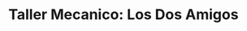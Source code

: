 ---
title: "Taller Mecanico: Los Dos Amigos"
url: /charlotte/taller-mecanico-los-dos-amigos/
shop: Autowerkstatt
---